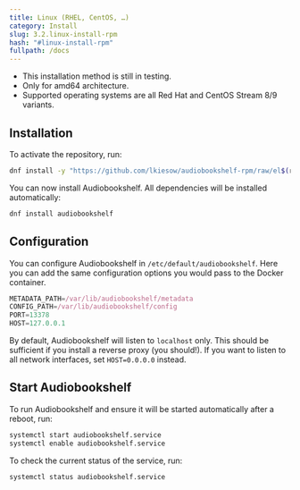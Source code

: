 ```yaml
---
title: Linux (RHEL, CentOS, …)
category: Install
slug: 3.2.linux-install-rpm
hash: "#linux-install-rpm"
fullpath: /docs
---
```


<div class=warn>
<ul>
<li>This installation method is still in testing.</li>
<li>Only for amd64 architecture.</li>
<li>Supported operating systems are all Red Hat and CentOS Stream 8/9 variants.</li>
</ul>
</div>

## Installation

To activate the repository, run:

```bash
dnf install -y "https://github.com/lkiesow/audiobookshelf-rpm/raw/el$(rpm -E %rhel)/audiobookshelf-repository-1-1.el$(rpm -E %rhel).noarch.rpm"
```

You can now install Audiobookshelf.
All dependencies will be installed automatically:

```bash
dnf install audiobookshelf
```


## Configuration

You can configure Audiobookshelf in `/etc/default/audiobookshelf`.
Here you can add the same configuration options you would pass to the Docker container.

```js
METADATA_PATH=/var/lib/audiobookshelf/metadata
CONFIG_PATH=/var/lib/audiobookshelf/config
PORT=13378
HOST=127.0.0.1
```

By default, Audiobookshelf will listen to `localhost` only.
This should be sufficient if you install a reverse proxy (you should!).
If you want to listen to all network interfaces, set `HOST=0.0.0.0` instead.


## Start Audiobookshelf

To run Audiobookshelf and ensure it will be started automatically after a reboot, run:

```bash
systemctl start audiobookshelf.service
systemctl enable audiobookshelf.service
```

To check the current status of the service, run:

```bash
systemctl status audiobookshelf.service
```
